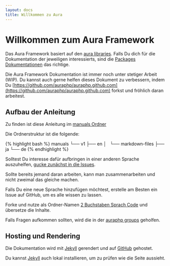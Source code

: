 ```yaml
---
layout: docs
title: Willkommen zu Aura
---
```


Willkommen zum Aura Framework
=============================

Das Aura Framework basiert auf den [aura libraries](/packages/). 
Falls Du dich für die Dokumentation der jeweiligen interessierts,
sind die [Packages Dokumentationen](/packages/) das richtige.

Die Aura Framework Dokumentation ist immer noch unter stetiger Arbeit (WIP).
Du kannst auch gerne helfen dieses Dokument zu verbessern, indem Du
[https://github.com/auraphp/auraphp.github.com](https://github.com/auraphp/auraphp.github.com)
forkst und fröhlich daran arbeitest.

Aufbau der Anleitung
-------------------

Zu finden ist diese Anleitung im
[manuals Ordner](https://github.com/auraphp/auraphp.github.com/tree/master/manuals)

Die Ordnerstruktur ist die folgende:

{% highlight bash %}
manuals
    └── v1
        ├── en
        │   └── markdown-files
        ├── ja
        └── de
{% endhighlight %}

Solltest Du interesse dafür aufbringen in einer anderen Sprache auszuhelfen, 
 [gucke zunächst in die Issues](https://github.com/auraphp/auraphp.github.com/issues?labels=manuals&page=1&state=open). 

Sollte bereits jemand daran arbeiten, kann man zusammenarbeiten
und nicht zweimal das gleiche machen.

Falls Du eine neue Sprache hinzufügen möchtest,
erstelle am Besten ein Issue auf GitHub, um es alle
wissen zu lassen.

Forke und nutze als Ordner-Namen
[2 Buchstaben Sprach Code](http://en.wikipedia.org/wiki/List_of_ISO_639-1_codes)
und übersetze die Inhalte.

Falls Fragen aufkommen sollten, wird die in der
[auraphp groups](http://groups.google.com/group/auraphp) geholfen.

Hosting und Rendering
---------------------

Die Dokumentation wird mit [Jekyll](http://jekyllrb.com) gerendert
und auf [GitHub](https://github.com) gehostet.

Du kannst [Jekyll](http://jekyllrb.com) auch lokal installieren, 
um zu prüfen wie die Seite aussieht.
